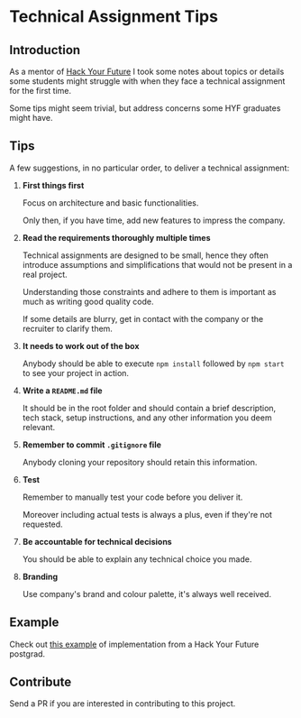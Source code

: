 # Technical Assignment Tips

## Introduction

As a mentor of [Hack Your Future](https://www.hackyourfuture.net/) I took some notes about topics or details some students might struggle with when they face a technical assignment for the first time.

Some tips might seem trivial, but address concerns some HYF graduates might have.

## Tips

A few suggestions, in no particular order, to deliver a technical assignment:

1. **First things first**

   Focus on architecture and basic functionalities.

   Only then, if you have time, add new features to impress the company.

1. **Read the requirements thoroughly multiple times**

   Technical assignments are designed to be small, hence they often introduce assumptions and simplifications that would not be present in a real project.

   Understanding those constraints and adhere to them is important as much as writing good quality code.

   If some details are blurry, get in contact with the company or the recruiter to clarify them.

1. **It needs to work out of the box**

   Anybody should be able to execute `npm install` followed by `npm start` to see your project in action.

1. **Write a `README.md` file**

   It should be in the root folder and should contain a brief description, tech stack, setup instructions, and any other information you deem relevant.

1. **Remember to commit `.gitignore` file**

   Anybody cloning your repository should retain this information.

1. **Test**

   Remember to manually test your code before you deliver it.

   Moreover including actual tests is always a plus, even if they're not requested.

1. **Be accountable for technical decisions**

   You should be able to explain any technical choice you made.

1. **Branding**

   Use company's brand and colour palette, it's always well received.

## Example

Check out [this example](https://github.com/salih18/MERN-Todo-App) of implementation from a Hack Your Future postgrad.

## Contribute

Send a PR if you are interested in contributing to this project.
